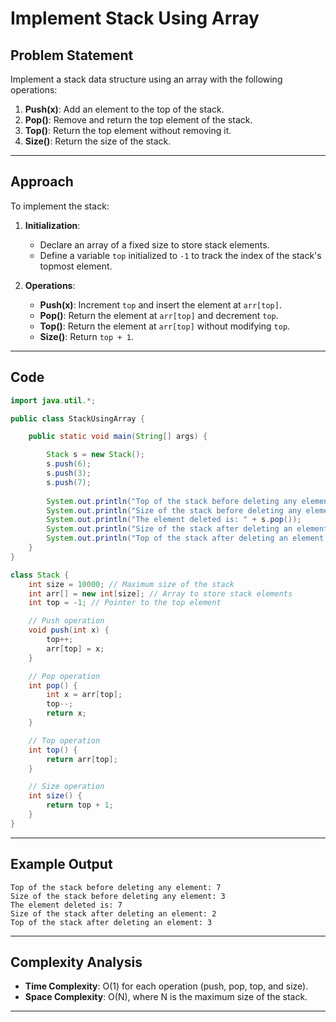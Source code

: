 # Implement Stack Using Array

## Problem Statement
Implement a stack data structure using an array with the following operations:
1. **Push(x)**: Add an element to the top of the stack.
2. **Pop()**: Remove and return the top element of the stack.
3. **Top()**: Return the top element without removing it.
4. **Size()**: Return the size of the stack.

---

## Approach
To implement the stack:

1. **Initialization**:
   - Declare an array of a fixed size to store stack elements.
   - Define a variable `top` initialized to `-1` to track the index of the stack's topmost element.

2. **Operations**:
   - **Push(x)**: Increment `top` and insert the element at `arr[top]`.
   - **Pop()**: Return the element at `arr[top]` and decrement `top`.
   - **Top()**: Return the element at `arr[top]` without modifying `top`.
   - **Size()**: Return `top + 1`.

---

## Code
```java
import java.util.*;

public class StackUsingArray {

    public static void main(String[] args) {

        Stack s = new Stack();
        s.push(6);
        s.push(3);
        s.push(7);
        
        System.out.println("Top of the stack before deleting any element: " + s.top());
        System.out.println("Size of the stack before deleting any element: " + s.size());
        System.out.println("The element deleted is: " + s.pop());
        System.out.println("Size of the stack after deleting an element: " + s.size());
        System.out.println("Top of the stack after deleting an element: " + s.top());
    }
}

class Stack {
    int size = 10000; // Maximum size of the stack
    int arr[] = new int[size]; // Array to store stack elements
    int top = -1; // Pointer to the top element

    // Push operation
    void push(int x) {
        top++;
        arr[top] = x;
    }

    // Pop operation
    int pop() {
        int x = arr[top];
        top--;
        return x;
    }

    // Top operation
    int top() {
        return arr[top];
    }

    // Size operation
    int size() {
        return top + 1;
    }
}
```

---

## Example Output
```
Top of the stack before deleting any element: 7
Size of the stack before deleting any element: 3
The element deleted is: 7
Size of the stack after deleting an element: 2
Top of the stack after deleting an element: 3
```

---

## Complexity Analysis
- **Time Complexity**: O(1) for each operation (push, pop, top, and size).
- **Space Complexity**: O(N), where N is the maximum size of the stack.

---
